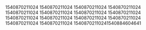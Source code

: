 1540870211024
1540870211024
1540870211024
1540870211024
1540870211024
1540870211024
1540870211024
1540870211024
1540870211024
1540870211024
1540870211024
1540870211024
1540870211024
1540870211024
15408702110241540884604641